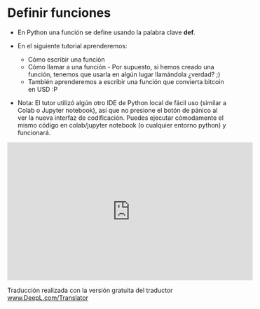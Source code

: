 # Definir funciones

* En Python una función se define usando la palabra clave **def**.
* En el siguiente tutorial aprenderemos:
  * Cómo escribir una función
  * Cómo llamar a una función - Por supuesto, si hemos creado una función, tenemos que usarla en algún lugar llamándola ¿verdad? ;)
  * También aprenderemos a escribir una función que convierta bitcoin en USD :P

* Nota: El tutor utilizó algún otro IDE de Python local de fácil uso (similar a Colab o Jupyter notebook), así que no presione el botón de pánico al ver la nueva interfaz de codificación.  Puedes ejecutar cómodamente el mismo código en colab/jupyter notebook (o cualquier entorno python) y funcionará.

<iframe width="560" height="315" src="https://www.youtube.com/embed/j2xhtI0WTew" title="YouTube video player" frameborder="0" allow="accelerometer; autoplay; clipboard-write; encrypted-media; gyroscope; picture-in-picture" allowfullscreen></iframe>

Traducción realizada con la versión gratuita del traductor www.DeepL.com/Translator
